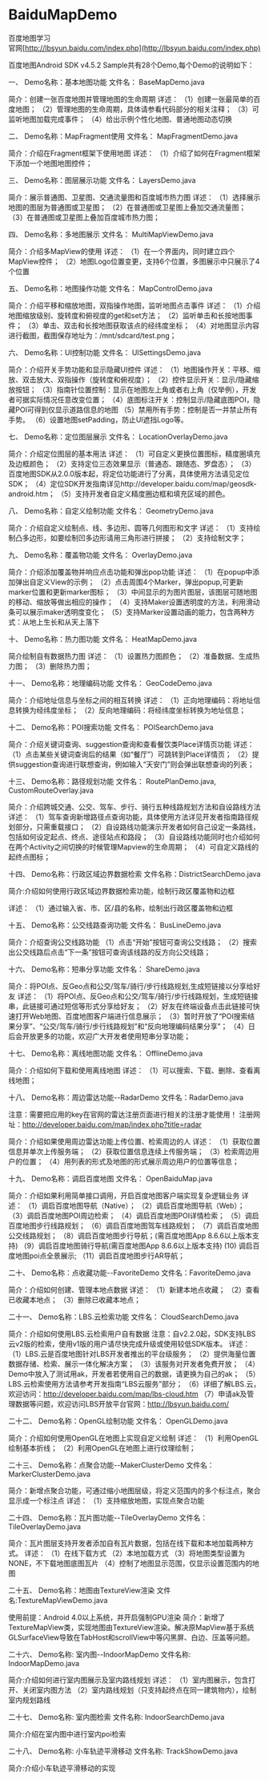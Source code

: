 # BaiduMapDemo
百度地图学习    
官网[http://lbsyun.baidu.com/index.php](http://lbsyun.baidu.com/index.php)    

百度地图Android SDK v4.5.2 Sample共有28个Demo,每个Demo的说明如下：


一、
Demo名称：基本地图功能
文件名：  BaseMapDemo.java

简介：创建一张百度地图并管理地图的生命周期
详述：
（1）创建一张最简单的百度地图；
（2）管理地图的生命周期，具体请参看代码部分的相关注释；
（3）可监听地图加载完成事件；
（4）给出示例个性化地图、普通地图动态切换

二、
Demo名称：MapFragment使用
文件名：  MapFragmentDemo.java

简介：介绍在Fragment框架下使用地图
详述：
（1）介绍了如何在Fragment框架下添加一个地图地图控件；

三、
Demo名称：图层展示功能
文件名：  LayersDemo.java

简介：展示普通图、卫星图、交通流量图和百度城市热力图
详述：
（1）选择展示地图的图层为普通图或卫星图；
（2）在普通图或卫星图上叠加交通流量图；
（3）在普通图或卫星图上叠加百度城市热力图；

四、
Demo名称：多地图展示
文件名：  MultiMapViewDemo.java

简介：介绍多MapView的使用
详述：
（1）在一个界面内，同时建立四个MapView控件；
（2）地图Logo位置变更，支持6个位置，多图展示中只展示了4个位置

五、
Demo名称：地图操作功能
文件名：  MapControlDemo.java

简介：介绍平移和缩放地图，双指操作地图，监听地图点击事件
详述：
（1）介绍地图缩放级别、旋转度和俯视度的get和set方法；
（2）监听单击和长按地图事件；
（3）单击、双击和长按地图获取该点的经纬度坐标；
（4）对地图显示内容进行截图，截图保存地址为：/mnt/sdcard/test.png；

六、
Demo名称：UI控制功能
文件名：  UISettingsDemo.java

简介：介绍开关手势功能和显示隐藏UI控件
详述：
（1）地图操作开关：平移、缩放、双击放大、双指操作（旋转度和俯视度）；
（2）控件显示开关：显示/隐藏缩放按钮；
（3）指南针位置控制：显示在地图左上角或者右上角（仅举例），开发者可据实际情况任意改变位置；
（4）底图标注开关：控制显示/隐藏底图POI，隐藏POI可得到仅显示道路信息的地图
（5）禁用所有手势：控制是否一并禁止所有手势。
（6）设置地图setPadding，防止UI遮挡Logo等。


七、
Demo名称：定位图层展示
文件名：  LocationOverlayDemo.java

简介：介绍定位图层的基本用法
详述：
（1）可自定义更换位置图标，精度圈填充及边框颜色；
（2）支持定位三态效果显示（普通态、跟随态、罗盘态）；
（3）百度地图SDK从2.0.0版本起，将定位功能进行了分离，具体使用方法请见定位SDK；
（4）定位SDK开发指南详见http://developer.baidu.com/map/geosdk-android.htm；
（5）支持开发者自定义精度圈边框和填充区域的颜色。

八、
Demo名称：自定义绘制功能
文件名：  GeometryDemo.java

简介：介绍自定义绘制点、线、多边形、圆等几何图形和文字
详述：
（1）支持绘制凸多边形，如要绘制凹多边形请用三角形进行拼接；
（2）支持绘制文字；

九、
Demo名称：覆盖物功能
文件名：  OverlayDemo.java

简介：介绍添加覆盖物并响应点击功能和弹出pop功能
详述：
（1）在popup中添加弹出自定义View的示例；
（2）点击周围4个Marker，弹出popup,可更新marker位置和更新marker图标；
（3）中间显示的为图片图层，该图层可随地图的移动、缩放等做出相应的操作；
（4）支持Maker设置透明度的方法，利用滑动条可以展示maker透明度变化；
（5）支持Marker设置动画的能力，包含两种方式：从地上生长和从天上落下

十、
Demo名称：热力图功能
文件名：  HeatMapDemo.java

简介绘制自有数据热力图
详述：
（1）设置热力图颜色；
（2）准备数据、生成热力图；
（3）删除热力图；

十一、
Demo名称：地理编码功能
文件名：  GeoCodeDemo.java

简介：介绍地址信息与坐标之间的相互转换
详述：
（1）正向地理编码：将地址信息转换为经纬度坐标；
（2）反向地理编码：将经纬度坐标转换为地址信息；

十二、
Demo名称：POI搜索功能
文件名：  POISearchDemo.java

简介：介绍关键词查询、suggestion查询和查看餐饮类Place详情页功能
详述：
（1）点击某些关键词查询后的结果（如“餐厅”）可跳转到Place详情页；
（2）提供suggestion查询进行联想查询，例如输入“天安门”则会弹出联想查询的列表；

十三、
Demo名称：路径规划功能
文件名：  RoutePlanDemo.java, CustomRouteOverlay.java

简介：介绍跨城交通、公交、驾车、步行、骑行五种线路规划方法和自设路线方法
详述：
（1）驾车查询新增路径点查询功能，具体使用方法详见开发者指南路径规划部分，只需重载接口；
（2）自设路线功能演示开发者如何自己设定一条路线，包括如何设定起点、终点、途径站点和路段；
（3）自设路线功能同时也介绍如何在两个Activity之间切换的时候管理Mapview的生命周期；
（4）可自定义路线的起终点图标；

十四、
Demo名称：行政区域边界数据检索
文件名称：DistrictSearchDemo.java

简介:介绍如何使用行政区域边界数据检索功能，绘制行政区覆盖物和边框

详述：
（1）通过输入省、市、区/县的名称，绘制出行政区覆盖物和边框


十五、
Demo名称：公交线路查询功能
文件名：  BusLineDemo.java

简介：介绍查询公交线路功能
（1）点击“开始”按钮可查询公交线路；
（2）搜索出公交线路后点击“下一条”按钮可查询该线路的反方向公交线路；


十六、
Demo名称：短串分享功能
文件名：  ShareDemo.java

简介：将POI点、反Geo点和公交/驾车/骑行/步行线路规划,生成短链接以分享给好友
详述：
（1）将POI点、反Geo点和公交/驾车/骑行/步行线路规划，生成短链接串，此链接可通过短信等形式分享给好友；
（2）好友在终端设备点击此链接可快速打开Web地图、百度地图客户端进行信息展示；
（3）暂时开放了“POI搜索结果分享”、“公交/驾车/骑行/步行线路规划”和“反向地理编码结果分享”；
（4）日后会开放更多的功能，欢迎广大开发者使用短串分享功能；

十七、
Demo名称：离线地图功能
文件名：  OfflineDemo.java

简介：介绍如何下载和使用离线地图
详述：
（1）可以搜索、下载、删除、查看离线地图；

十八、
Demo名称：周边雷达功能--RadarDemo
文件名：RadarDemo.java

注意：需要把应用的key在官网的雷达注册页面进行相关的注册才能使用！
注册网址：http://developer.baidu.com/map/index.php?title=radar

简介：介绍如果使用周边雷达功能上传位置、检索周边的人
详述：
（1）获取位置信息并单次上传服务端；
（2）获取位置信息连续上传服务端；
（3）检索周边用户的位置；
（4）用列表的形式及地图的形式展示周边用户的位置等信息；


十九、
Demo名称：调启百度地图
文件名：  OpenBaiduMap.java

简介：介绍如果利用简单接口调用，开启百度地图客户端实现复杂逻辑业务
详述：
（1）调启百度地图导航（Native）；
（2）调启百度地图导航（Web）；
（3）调启百度地图POI周边检索；
（4）调启百度地图POI详情检索；
（5）调启百度地图步行线路规划；
（6）调启百度地图驾车线路规划；
（7）调启百度地图公交线路规划；
（8）调启百度地图步行导航；(需百度地图App 8.6.6以上版本支持)
（9）调启百度地图骑行导航(需百度地图App 8.6.6以上版本支持)
 (10) 调启百度地图poi点全景展示;
（11）调启百度地图步行AR导航；

二十、
Demo名称：点收藏功能--FavoriteDemo
文件名：FavoriteDemo.java

简介：介绍如何创建、管理本地点数据
详述：
（1）新建本地点收藏；
（2）查看已收藏本地点；
（3）删除已收藏本地点；

二十一、
Demo名称：LBS.云检索功能
文件名：  CloudSearchDemo.java

简介：介绍如何使用LBS.云检索用户自有数据
注意：自v2.2.0起，SDK支持LBS云v2版的检索，使用v1版的用户请尽快完成升级或使用较低SDK版本。
详述：
（1）LBS.云是百度地图针对LBS开发者推出的平台级服务；
（2）提供海量位置数据存储、检索、展示一体化解决方案；
（3）该服务对开发者免费开放；
（4）Demo中放入了测试用ak，开发者若使用自己的数据，请更换为自己的ak；
（5）LBS.云检索使用方法请参考开发指南“LBS云服务”部分；
（6）详细了解LBS.云，欢迎访问：http://developer.baidu.com/map/lbs-cloud.htm
（7）申请ak及管理数据等问题，欢迎访问LBS开放平台官网：http://lbsyun.baidu.com/

二十二、
Demo名称：OpenGL绘制功能
文件名：  OpenGLDemo.java

简介：介绍如何使用OpenGL在地图上实现自定义绘制
详述：
（1）利用OpenGL绘制基本折线；
（2）利用OpenGL在地图上进行纹理绘制；

二十三、
Demo名称：点聚合功能--MakerClusterDemo
文件名：  MarkerClusterDemo.java


简介：新增点聚合功能，可通过缩小地图层级，将定义范围内的多个标注点，聚合显示成一个标注点
详述：
（1）支持缩放地图，实现点聚合功能

二十四、
Demo名称：瓦片图功能--TileOverlayDemo
文件名：TileOverlayDemo.java

简介：瓦片图层支持开发者添加自有瓦片数据，包括在线下载和本地加载两种方式。
详述：
（1）在线下载方式
（2）本地加载方式
（3）将地图类型设置为NONE，不下载地图底图瓦片
（4）控制了地图显示范围，仅显示设置范围内的地图


二十五、
Demo名称：地图由TextureView渲染
文件名:TextureMapViewDemo.java

使用前提：Android 4.0以上系统，并开启强制GPU渲染
简介：新增了TextureMapView类，实现地图由TextureView渲染。解决原MapView基于系统GLSurfaceView导致在TabHost和scrollView中等闪黑屏、白边、压盖等问题。


二十六、
Demo名称: 室内图--IndoorMapDemo
文件名称: IndoorMapDemo.java

简介:介绍如何进行室内图展示及室内路线规划
详述：
    （1）室内图展示，包含打开、关闭室内图方法
    （2）室内路线规划（只支持起终点在同一建筑物内），绘制室内规划路线


二十七、
Demo名称: 室内图检索
文件名称: IndoorSearchDemo.java

简介:介绍在室内图中进行室内poi检索


二十八、
Demo名称: 小车轨迹平滑移动
文件名称: TrackShowDemo.java

简介:介绍小车轨迹平滑移动的实现





